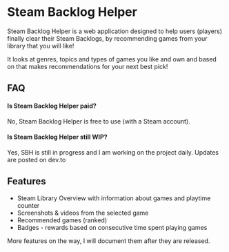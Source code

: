 # Steam Backlog Helper
Steam Backlog Helper is a web application designed to help users (players) finally clear their Steam Backlogs, by recommending games from your library that you will like! 

It looks at genres, topics and types of games you like and own and based on that makes recommendations for your next best pick!


## FAQ

#### Is Steam Backlog Helper paid?

No, Steam Backlog Helper is free to use (with a Steam account).

#### Is Steam Backlog Helper still WIP?

Yes, SBH is still in progress and I am working on the project daily. Updates are posted on dev.to


## Features

- Steam Library Overview with information about games and playtime counter
- Screenshots & videos from the selected game
- Recommended games (ranked)
- Badges - rewards based on consecutive time spent playing games

More features on the way, I will document them after they are released.



